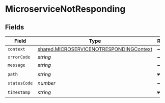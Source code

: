 # MicroserviceNotResponding


## Fields

| Field                                                                                                     | Type                                                                                                      | Required                                                                                                  | Description                                                                                               |
| --------------------------------------------------------------------------------------------------------- | --------------------------------------------------------------------------------------------------------- | --------------------------------------------------------------------------------------------------------- | --------------------------------------------------------------------------------------------------------- |
| `context`                                                                                                 | [shared.MICROSERVICENOTRESPONDINGContext](../../../sdk/models/shared/microservicenotrespondingcontext.md) | :heavy_minus_sign:                                                                                        | N/A                                                                                                       |
| `errorCode`                                                                                               | *string*                                                                                                  | :heavy_minus_sign:                                                                                        | N/A                                                                                                       |
| `message`                                                                                                 | *string*                                                                                                  | :heavy_minus_sign:                                                                                        | N/A                                                                                                       |
| `path`                                                                                                    | *string*                                                                                                  | :heavy_check_mark:                                                                                        | N/A                                                                                                       |
| `statusCode`                                                                                              | *number*                                                                                                  | :heavy_minus_sign:                                                                                        | N/A                                                                                                       |
| `timestamp`                                                                                               | *string*                                                                                                  | :heavy_check_mark:                                                                                        | N/A                                                                                                       |